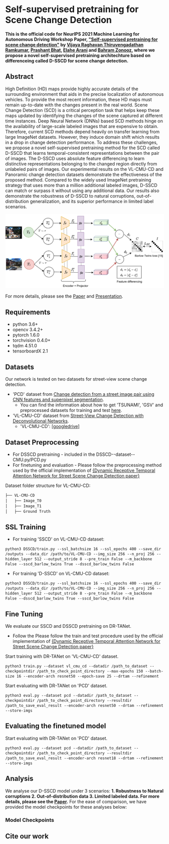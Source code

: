 # Self-supervised pretraining for Scene Change Detection

**This is the official code for NeurIPS 2021 Machine Learning for Autonomous Driving Workshop Paper, ["Self-supervised pretraining for scene change detection"](paper) by [Vijaya Raghavan Thiruvengadathan Ramkumar](https://www.linkedin.com/in/vijayaraghavan95), [Prashant Bhat](https://www.linkedin.com/in/prashant-s-bhat/), [Elahe Arani](https://www.linkedin.com/in/elahe-arani-630870b2/) and [Bahram Zonooz](https://www.linkedin.com/in/bahram-zonooz-2b5589156/), where we propose a novel self-supervised pretraining architechture based on differenceing called D-SSCD for scene change detection.**


## Abstract


High Definition (HD) maps provide highly accurate details of the surrounding environment that aids in the precise localization of autonomous vehicles. To provide the most recent information, these HD maps must remain up-to-date with the changes present in the real world. Scene Change Detection (SCD) is a critical perception task that helps keep these maps updated by identifying the changes of the scene captured at different time instances. Deep Neural Network (DNNs) based SCD methods hinge on the availability of large-scale labeled images that are expensive to obtain. Therefore, current SCD methods depend heavily on transfer learning from large ImageNet datasets. However, they induce domain shift which results in a drop in change detection performance. To address these challenges, we propose a novel self-supervised pretraining method for the SCD called D-SSCD that learns temporal-consistent representations between the pair of images. The D-SSCD uses absolute feature differencing to learn distinctive representations belonging to the changed region directly from unlabeled pairs of images. Our experimental results on the VL-CMU-CD and Panoramic change detection datasets demonstrate the effectiveness of the proposed method. Compared to the widely used ImageNet pretraining strategy that uses more than a million additional labeled images, D-SSCD can match or surpass it without using any additional data. Our results also demonstrate the robustness of D-SSCD to natural corruptions, out-of-distribution generalization, and its superior performance in limited label scenarios.

![alt text](https://github.com/NeurAI-Lab/D-SSCD/blob/main/images/DSSL_1.png)

For more details, please see the [Paper]() and [Presentation]().

## Requirements

- python 3.6+
- opencv 3.4.2+
- pytorch 1.6.0
- torchvision 0.4.0+
- tqdm 4.51.0
- tensorboardX 2.1

## Datasets

Our network is tested on two datasets for street-view scene change detection. 

- 'PCD' dataset from [Change detection from a street image pair using CNN features and superpixel segmentation](http://www.vision.is.tohoku.ac.jp/files/9814/3947/4830/71-Sakurada-BMVC15.pdf). 
  - You can find the information about how to get 'TSUNAMI', 'GSV' and preprocessed datasets for training and test [here](https://kensakurada.github.io/pcd_dataset.html).
- 'VL-CMU-CD' dataset from [Street-View Change Detection with Deconvolutional Networks](http://www.robesafe.com/personal/roberto.arroyo/docs/Alcantarilla16rss.pdf).
  -  'VL-CMU-CD': [[googledrive]](https://drive.google.com/file/d/0B-IG2NONFdciOWY5QkQ3OUgwejQ/view?resourcekey=0-rEzCjPFmDFjt4UMWamV4Eg)

## Dataset Preprocessing

- For DSSCD pretraining - included in the DSSCD--dataset--CMU.py/PCD.py
- For finetuning and evaluation - Please follow the preprocessing method used by the official implementation of [{Dynamic Receptive Temporal Attention Network for Street Scene Change Detection paper}](https://github.com/Herrccc/DR-TANet) 

Dataset folder structure for VL-CMU-CD:
```bash
├── VL-CMU-CD
│   ├── Image_T0
│   ├── Image_T1
│   ├── Ground Truth

```
								
## SSL Training

- For training 'SSCD' on VL-CMU-CD dataset:
```
python3 DSSCD/train.py --ssl_batchsize 16 --ssl_epochs 400 --save_dir /outputs --data_dir /path/to/VL-CMU-CD --img_size 256 --n_proj 256 --hidden_layer 512 --output_stride 8 --pre_train False --m_backbone False --sscd_barlow_twins True --dsscd_barlow_twins False
```

- For training 'D-SSCD' on VL-CMU-CD dataset:
```
python3 DSSCD/train.py --ssl_batchsize 16 --ssl_epochs 400 --save_dir /outputs --data_dir /path/to/VL-CMU-CD --img_size 256 --n_proj 256 --hidden_layer 512 --output_stride 8 --pre_train False --m_backbone False --dsscd_barlow_twins True --sscd_barlow_twins False 	
```
    

## Fine Tuning

We evaluate our SSCD and DSSCD pretraining on DR-TANet.
- Follow the Please follow the train and test procedure used by the official implementation of [{Dynamic Receptive Temporal Attention Network for Street Scene Change Detection paper}](https://github.com/Herrccc/DR-TANet) 

Start training with DR-TANet on 'VL-CMU-CD' dataset.

    python3 train.py --dataset vl_cmu_cd --datadir /path_to_dataset --checkpointdir /path_to_check_point_directory --max-epochs 150 --batch-size 16 --encoder-arch resnet50 --epoch-save 25 --drtam --refinement

Start evaluating with DR-TANet on 'PCD' dataset.

    python3 eval.py --dataset pcd --datadir /path_to_dataset --checkpointdir /path_to_check_point_directory --resultdir /path_to_save_eval_result --encoder-arch resnet50 --drtam --refinement --store-imgs
  
## Evaluating the finetuned model

Start evaluating with DR-TANet on 'PCD' dataset.

    python3 eval.py --dataset pcd --datadir /path_to_dataset --checkpointdir /path_to_check_point_directory --resultdir /path_to_save_eval_result --encoder-arch resnet18 --drtam --refinement --store-imgs
    
## Analysis
We analyse our D-SSCD model under 3 scenarios: **1. Robustness to Natural corruptions 2. Out-of-distribution data 3. Limited labeled data. For more details, please see the [Paper]().** For the ease of comparison, we have provided the model checkpoints for these analyses below:

### Model Checkpoints




## Cite our work
